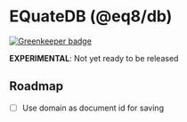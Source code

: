 # EQuateDB (@eq8/db)

[![Greenkeeper badge](https://badges.greenkeeper.io/eq8/mvp.svg)](https://greenkeeper.io/)

**EXPERIMENTAL**: Not yet ready to be released

## Roadmap

- [ ] Use domain as document id for saving
